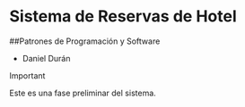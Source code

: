 # Sistema de Reservas de Hotel
##Patrones de Programación y Software
- Daniel Durán


> [!IMPORTANT]
> Este es una fase preliminar del sistema.
